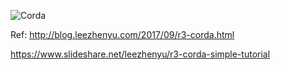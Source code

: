 ![Corda](https://www.corda.net/wp-content/uploads/2016/11/fg005_corda_b.png)

Ref: 
http://blog.leezhenyu.com/2017/09/r3-corda.html

https://www.slideshare.net/leezhenyu/r3-corda-simple-tutorial
